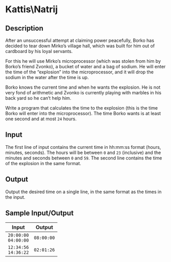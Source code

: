 # Kattis\Natrij

## Description

After an unsuccessful attempt at claiming power peacefully, Borko has decided to tear down Mirko’s village hall, which was built for him out of cardboard by his loyal servants.

For this he will use Mirko’s microprocessor (which was stolen from him by Borko’s friend Zvonko), a bucket of water and a bag of sodium. He will enter the time of the “explosion” into the microprocessor, and it will drop the sodium in the water after the time is up.

Borko knows the current time and when he wants the explosion. He is not very fond of arithmetic and Zvonko is currently playing with marbles in his back yard so he can’t help him.

Write a program that calculates the time to the explosion (this is the time Borko will enter into the microprocessor). The time Borko wants is at least one second and at most `24` hours.

## Input

The first line of input contains the current time in hh:mm:ss format (hours, minutes, seconds). The hours will be between `0` and `23` (inclusive) and the minutes and seconds between `0` and `59`. The second line contains the time of the explosion in the same format.

## Output

Output the desired time on a single line, in the same format as the times in the input.

## Sample Input/Output

|Input|Output|
|:-:|:-:|
|`20:00:00`<br>`04:00:00` |`08:00:00`|
|`12:34:56`<br>`14:36:22`|`02:01:26`|